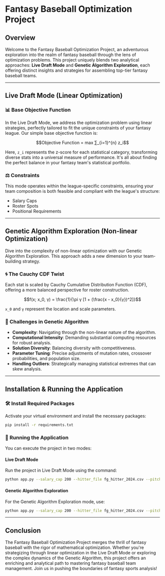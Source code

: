 
# Fantasy Baseball Optimization Project

## Overview

Welcome to the Fantasy Baseball Optimization Project, an adventurous exploration into the realm of fantasy baseball through the lens of optimization problems. This project uniquely blends two analytical approaches: **Live Draft Mode** and **Genetic Algorithm Exploration**, each offering distinct insights and strategies for assembling top-tier fantasy baseball teams.

---

## Live Draft Mode (Linear Optimization)

### 📊 Base Objective Function
In the Live Draft Mode, we address the optimization problem using linear strategies, perfectly tailored to fit the unique constraints of your fantasy league. Our simple base objective function is:

```math
Objective Function = max ∑_{i=1}^{n} z_i
```

Here, `z_i` represents the z-score for each statistical category, transforming diverse stats into a universal measure of performance. It's all about finding the perfect balance in your fantasy team's statistical portfolio.

### ⚖️ Constraints
This mode operates within the league-specific constraints, ensuring your team composition is both feasible and compliant with the league's structure:
- Salary Caps
- Roster Spots
- Positional Requirements

---

## Genetic Algorithm Exploration (Non-linear Optimization)

Dive into the complexity of non-linear optimization with our Genetic Algorithm Exploration. This approach adds a new dimension to your team-building strategy.

### 🌀 The Cauchy CDF Twist
Each stat is scaled by Cauchy Cumulative Distribution Function (CDF), offering a more balanced perspective for roster construction. 

```math
f(x; x_0, γ) = \frac{1}{\pi γ [1 + (\frac{x - x_0}{γ})^2]}
```

`x_0` and `γ` represent the location and scale parameters. 

### 🧠 Challenges in Genetic Algorithm
- **Complexity**: Navigating through the non-linear nature of the algorithm.
- **Computational Intensity**: Demanding substantial computing resources for robust analysis.
- **Solution Diversity**: Balancing diversity with competitiveness.
- **Parameter Tuning**: Precise adjustments of mutation rates, crossover probabilities, and population size.
- **Handling Outliers**: Strategically managing statistical extremes that can skew analysis.

---

## Installation & Running the Application

### 🛠️ Install Required Packages
Activate your virtual environment and install the necessary packages:
```bash
pip install -r requirements.txt
```

### 🚀 Running the Application
You can execute the project in two modes:

#### Live Draft Mode
Run the project in Live Draft Mode using the command:
```bash
python app.py --salary_cap 200 --hitter_file fg_hitter_2024.csv --pitcher_file fg_pitcher_2024.csv --adp_limit 250 --mode draft
```

#### Genetic Algorithm Exploration
For the Genetic Algorithm Exploration mode, use:
```bash
python app.py --salary_cap 200 --hitter_file fg_hitter_2024.csv --pitcher_file fg_pitcher_2024.csv --adp_limit 250 --mode genetic
```

---

## Conclusion

The Fantasy Baseball Optimization Project merges the thrill of fantasy baseball with the rigor of mathematical optimization. Whether you're strategizing through linear optimization in the Live Draft Mode or exploring the complex dynamics of the Genetic Algorithm, this project offers an enriching and analytical path to mastering fantasy baseball team management. Join us in pushing the boundaries of fantasy sports analysis!
